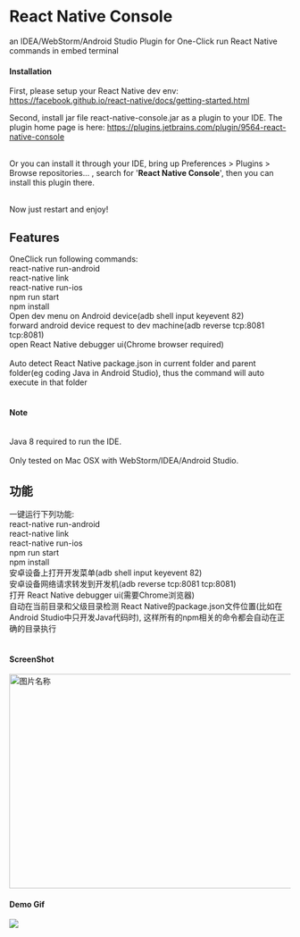 # React Native Console
an IDEA/WebStorm/Android Studio Plugin for One-Click run React Native commands in embed terminal

#### Installation
First, please setup your React Native dev env:
https://facebook.github.io/react-native/docs/getting-started.html

Second, install jar file react-native-console.jar as a plugin to your IDE.
The plugin home page is here: https://plugins.jetbrains.com/plugin/9564-react-native-console<br/><br/>

Or you can install it through your IDE, bring up  Preferences > Plugins > Browse repositories... , search for '**React Native Console**',
then you can install this plugin there.<br/><br/>

Now just restart and enjoy!

<h2>Features</h2>
      OneClick run following commands:<br/>
      react-native run-android<br/>
      react-native link<br/>
      react-native run-ios<br/>
      npm run start<br/>
      npm install<br/>
      Open dev menu on Android device(adb shell input keyevent 82)<br/>
      forward android device request to dev machine(adb reverse tcp:8081 tcp:8081)<br/>
      open React Native debugger ui(Chrome browser required)<br/>
      <br/>
      Auto detect React Native package.json in current folder and parent folder(eg coding Java in Android Studio), thus the command will auto execute in that folder<br/>
      <br/>



#### Note
<br/>Java 8 required to run the IDE.<br/>
<br/>Only tested on Mac OSX with WebStorm/IDEA/Android Studio.<br/>


<h2>功能</h2>
      一键运行下列功能:<br/>
      react-native run-android<br/>
      react-native link<br/>
      react-native run-ios<br/>
      npm run start<br/>
      npm install<br/>
      安卓设备上打开开发菜单(adb shell input keyevent 82)<br/>
      安卓设备网络请求转发到开发机(adb reverse tcp:8081 tcp:8081)<br/>
      打开 React Native debugger ui(需要Chrome浏览器)<br/>
      自动在当前目录和父级目录检测 React Native的package.json文件位置(比如在Android Studio中只开发Java代码时), 这样所有的npm相关的命令都会自动在正确的目录执行<br/>
      <br/>

#### ScreenShot

<img src="https://raw.githubusercontent.com/beansoftapp/react-native-console/master/screenshot/ReactNativeConsole.png" width="570" height="384" alt="图片名称" align=center />

#### Demo Gif
![](https://raw.githubusercontent.com/beansoftapp/react-native-console/master/screenshot/rnconsole.gif)


